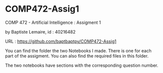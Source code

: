 # COMP472-Assig1
COMP 472 - Artificial Intelligence : Assigment 1

by Baptiste Lemaire, id : 40216482

URL : https://github.com/baptbaptpy/COMP472-Assig1



You can find the folder the two Notebooks I made. There is one for each part of the assigment.
You can also find the required files in this folder.

The two notebooks have sections with the corresponding question number.
